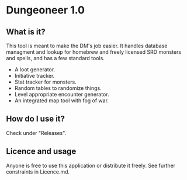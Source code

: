 # Dungeoneer 1.0

## What is it?
This tool is meant to make the DM's job easier. It handles database managment and lookup for
homebrew and freely licensed SRD monsters and spells, and has a few standard tools.

* A loot generator.
* Initiative tracker.
* Stat tracker for monsters.
* Random tables to randomize things.
* Level appropriate encounter generator.
* An integrated map tool with fog of war.




## How do I use it?
Check under "Releases".

## Licence and usage
Anyone is free to use this application or distribute it freely. See further constraints in Licence.md. 
